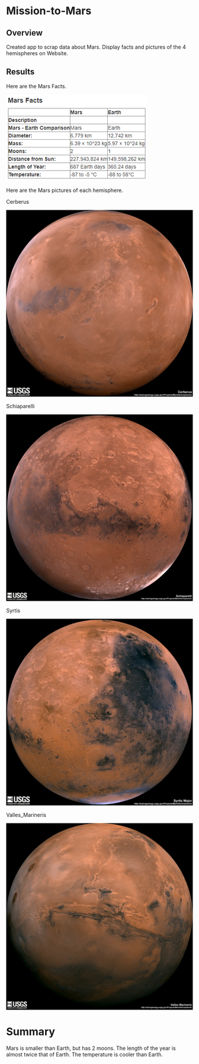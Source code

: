 # Mission-to-Mars

## Overview
Created app to scrap data about Mars.  Display facts and pictures of the 4 hemispheres on Website.

## Results
Here are the Mars Facts.

![Facts](https://github.com/joeapodaca/Mission-to-Mars/blob/main/data/Mars_Facts.PNG)

Here are the Mars pictures of each hemisphere.

Cerberus

![Cerberus](https://github.com/joeapodaca/Mission-to-Mars/blob/main/data/full.jpg)


Schiaparelli

![Schiaparelli](https://github.com/joeapodaca/Mission-to-Mars/blob/main/data/schiaparelli_enhanced-full.jpg)

Syrtis

![Syrtis](https://github.com/joeapodaca/Mission-to-Mars/blob/main/data/syrtis_major_enhanced-full.jpg)

Valles_Marineris

![Valles_Marineris](https://github.com/joeapodaca/Mission-to-Mars/blob/main/data/valles_marineris_enhanced-full.jpg)

# Summary
Mars is smaller than Earth, but has 2 moons.  The length of the year is almost twice that of Earth.  The temperature is cooler than Earth.
